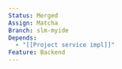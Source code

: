 ```yaml
---
Status: Merged
Assign: Matcha
Branch: slm-myide
Depends:
  - "[[Project service impl]]"
Feature: Backend
---
```


